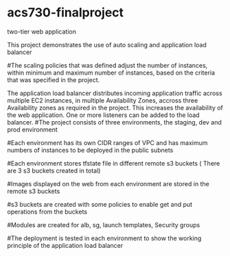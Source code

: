 # acs730-finalproject
two-tier web application

This project demonstrates the use of auto scaling and application load balancer

#The scaling policies that was defined adjust the number of instances, within minimum and maximum number of instances, based on the criteria that was specified in the project.

The application load balancer distributes incoming application traffic across multiple
EC2 instances, in multiple Availability Zones, accross three Availability zones as required in the project.
This increases the availability of the web application.
One or more listeners can be added to the load balancer.
#The project consists of three environments, the staging, dev and prod environment

#Each environment has its own CIDR ranges of VPC and has maximum numbers of instances to be deployed in the public subnets

#Each environment stores tfstate file in different remote s3 buckets ( There are 3 s3 buckets created in total)

#Images displayed on the web from each environment are stored in the remote s3 buckets

#s3 buckets are created with some policies to enable get and put operations from the buckets

#Modules are created for alb, sg, launch templates, Security groups

#The deployment is tested in each environment to show the working principle of the application load balancer
